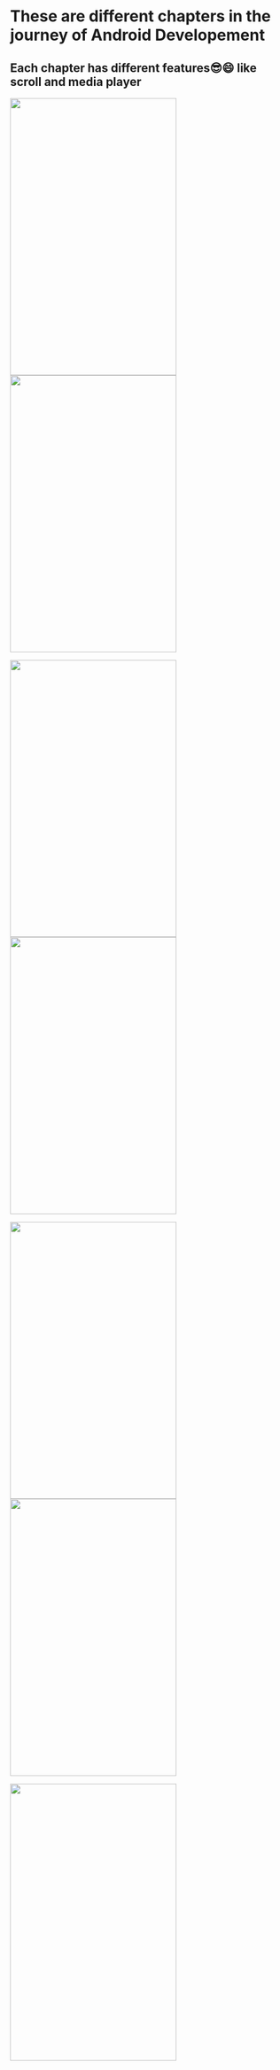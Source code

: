 # These are different chapters in the journey of Android Developement 

## Each chapter has different features😎😄 like scroll and media player

<p float="left">
  <img src="https://user-images.githubusercontent.com/94870982/195607242-8456ca8d-d56b-4906-8b77-ff9edcdbd22b.png"  width="300" height="500" align="left"/>
  <img src="https://user-images.githubusercontent.com/94870982/195607460-da42d0aa-506e-4138-bf73-d6fefaba8090.png"  width="300" height="500" align="center"/> 
</p>


<p float="left">
  <img src="https://user-images.githubusercontent.com/94870982/195625132-d390b784-102b-45f4-8912-bb665e50a06a.png"  width="300" height="500" align="left"/>
  <img src="https://user-images.githubusercontent.com/94870982/195626532-f8986129-188b-4b78-9e79-a584b8b42dd6.png"  width="300" height="500" align="center"/> 
</p>

<p float="left">
  <img src="https://user-images.githubusercontent.com/94870982/195628385-7ab41fe2-b2f5-49ed-b865-848556852214.png"  width="300" height="500" align="left"/>
  <img src="https://user-images.githubusercontent.com/94870982/200117092-2d766e17-1419-4ccd-9440-3eccf4609b0d.png"  width="300" height="500" align="Center"/>
</p>




<p float="left">
  <img src="https://user-images.githubusercontent.com/94870982/200117167-d052c97b-e823-4454-988d-9f0b86d6f22d.png"  width="300" height="500" align="left"/>
</p>

